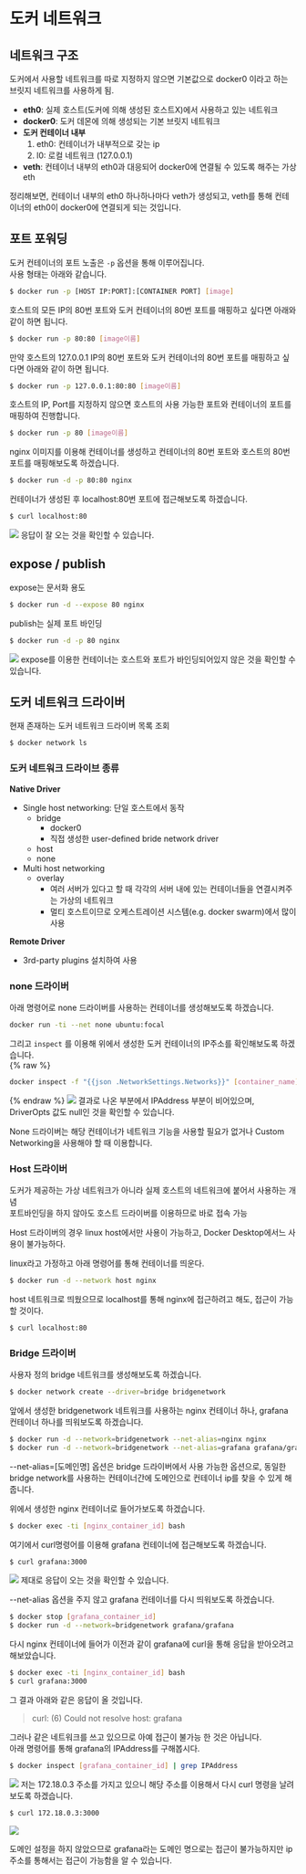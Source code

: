 # 도커 네트워크

## 네트워크 구조
도커에서 사용할 네트워크를 따로 지정하지 않으면 기본값으로 docker0 이라고 하는 브릿지 네트워크를 사용하게 됨.  
- **eth0**: 실제 호스트(도커에 의해 생성된 호스트X)에서 사용하고 있는 네트워크
- **docker0**: 도커 데몬에 의해 생성되는 기본 브릿지 네트워크
- **도커 컨테이너 내부**
    1. eth0: 컨테이너가 내부적으로 갖는 ip
    2. l0: 로컬 네트워크 (127.0.0.1)
- **veth**: 컨테이너 내부의 eth0과 대응되어 docker0에 연결될 수 있도록 해주는 가상 eth 

정리해보면, 컨테이너 내부의 eth0 하나하나마다 veth가 생성되고, veth를 통해 컨테이너의 eth0이 docker0에 연결되게 되는 것입니다.  


## 포트 포워딩
도커 컨테이너의 포트 노출은 `-p` 옵션을 통해 이루어집니다.   
사용 형태는 아래와 같습니다.   
```sh
$ docker run -p [HOST IP:PORT]:[CONTAINER PORT] [image]
```

호스트의 모든 IP의 80번 포트와 도커 컨테이너의 80번 포트를 매핑하고 싶다면 아래와 같이 하면 됩니다.  
```sh
$ docker run -p 80:80 [image이름]
```
만약 호스트의 127.0.0.1 IP의 80번 포트와 도커 컨테이너의 80번 포트를 매핑하고 싶다면 아래와 같이 하면 됩니다.  
```sh
$ docker run -p 127.0.0.1:80:80 [image이름]
```
호스트의 IP, Port를 지정하지 않으면 호스트의 사용 가능한 포트와 컨테이너의 포트를 매핑하여 진행합니다.  
```sh
$ docker run -p 80 [image이름]
```

nginx 이미지를 이용해 컨테이너를 생성하고 컨테이너의 80번 포트와 호스트의 80번 포트를 매핑해보도록 하겠습니다.  
```sh
$ docker run -d -p 80:80 nginx
```
컨테이너가 생성된 후 localhost:80번 포트에 접근해보도록 하겠습니다.  
```sh
$ curl localhost:80
```
![](/assets/img/2022-11-29-docke_network/curl_localhost80.png)
응답이 잘 오는 것을 확인할 수 있습니다. 

## expose / publish
expose는 문서화 용도
```sh
$ docker run -d --expose 80 nginx
```
publish는 실제 포트 바인딩
```sh
$ docker run -d -p 80 nginx
```
![](/assets/img/2022-11-29-docke_network/expose_and_publish.png)
expose를 이용한 컨테이너는 호스트와 포트가 바인딩되어있지 않은 것을 확인할 수 있습니다.  

## 도커 네트워크 드라이버
현재 존재하는 도커 네트워크 드라이버 목록 조회
```sh
$ docker network ls
``` 

### 도커 네트워크 드라이브 종류
**Native Driver**
- Single host networking: 단일 호스트에서 동작
    - bridge
        - docker0
        - 직접 생성한 user-defined bride network driver
    - host
    - none
- Multi host networking
    - overlay
        - 여러 서버가 있다고 할 때 각각의 서버 내에 있는 컨테이너들을 연결시켜주는 가상의 네트워크 
        - 멀티 호스트이므로 오케스트레이션 시스템(e.g. docker swarm)에서 많이 사용

**Remote Driver**
-  3rd-party plugins 설치하여 사용

### none 드라이버
아래 명령어로 none 드라이버를 사용하는 컨테이너를 생성해보도록 하겠습니다.  
```sh
docker run -ti --net none ubuntu:focal
```
그리고 `inspect` 를 이용해 위에서 생성한 도커 컨테이너의 IP주소를 확인해보도록 하겠습니다.  
{% raw %}
```sh
docker inspect -f "{{json .NetworkSettings.Networks}}" [container_name]
```
{% endraw %}
![](/assets/img/2022-11-29-docke_network/docker_inspect_none.png)
결과로 나온 부분에서 IPAddress 부분이 비어있으며, DriverOpts 값도 null인 것을 확인할 수 있습니다.   

None 드라이버는 해당 컨테이너가 네트워크 기능을 사용할 필요가 없거나 Custom Networking을 사용해야 할 때 이용합니다.  

### Host 드라이버  
도커가 제공하는 가상 네트워크가 아니라 실제 호스트의 네트워크에 붙어서 사용하는 개념  
포트바인딩을 하지 않아도 호스트 드라이버를 이용하므로 바로 접속 가능

Host 드라이버의 경우 linux host에서만 사용이 가능하고, Docker Desktop에서느 사용이 불가능하다.  

linux라고 가정하고 아래 명령어를 통해 컨테이너를 띄운다.  
```sh
$ docker run -d --network host nginx
```
host 네트워크로 띄웠으므로 localhost를 통해 nginx에 접근하려고 해도, 접근이 가능할 것이다.  
```sh
$ curl localhost:80
```

### Bridge 드라이버
사용자 정의 bridge 네트워크를 생성해보도록 하겠습니다.  
```sh
$ docker network create --driver=bridge bridgenetwork
```

앞에서 생성한 bridgenetwork 네트워크를 사용하는 nginx 컨테이너 하나, grafana 컨테이너 하나를 띄워보도록 하겠습니다.  
```sh
$ docker run -d --network=bridgenetwork --net-alias=nginx nginx
$ docker run -d --network=bridgenetwork --net-alias=grafana grafana/grafana
```
--net-alias=[도메인명] 옵션은 bridge 드라이버에서 사용 가능한 옵션으로, 동일한 bridge network를 사용하는 컨테이너간에 도메인으로 컨테이너 ip를 찾을 수 있게 해줍니다.  

위에서 생성한 nginx 컨테이너로 들어가보도록 하겠습니다.  
```sh
$ docker exec -ti [nginx_container_id] bash
```
여기에서 curl명령어를 이용해 grafana 컨테이너에 접근해보도록 하겠습니다.  
```sh
$ curl grafana:3000
```
![](/assets/img/2022-11-29-docke_network/curl_grafana.png)
제대로 응답이 오는 것을 확인할 수 있습니다.  

--net-alias 옵션을 주지 않고 grafana 컨테이너를 다시 띄워보도록 하겠습니다.  
```sh
$ docker stop [grafana_container_id]
$ docker run -d --network=bridgenetwork grafana/grafana
```

다시 nginx 컨테이너에 들어가 이전과 같이 grafana에 curl을 통해 응답을 받아오려고 해보았습니다.  
```sh
$ docker exec -ti [nginx_container_id] bash
$ curl grafana:3000
```
그 결과 아래와 같은 응답이 올 것입니다.  
> curl: (6) Could not resolve host: grafana

그러나 같은 네트워크를 쓰고 있으므로 아예 접근이 불가능 한 것은 아닙니다.  
아래 명령어를 통해 grafana의 IPAddress를 구해봅시다.  
```sh
$ docker inspect [grafana_container_id] | grep IPAddress
```
![](/assets/img/2022-11-29-docke_network/docker_inspect_grafana.png)
저는 172.18.0.3 주소를 가지고 있으니 해당 주소를 이용해서 다시 curl 명령을 날려보도록 하겠습니다.  
```sh
$ curl 172.18.0.3:3000
```
![](/assets/img/2022-11-29-docke_network/curl_ipaddress_grafana.png)

도메인 설정을 하지 않았으므로 grafana라는 도메인 명으로는 접근이 불가능하지만 ip주소를 통해서는 접근이 가능함을 알 수 있습니다.  